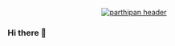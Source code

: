 <p align="center">
    <a href="https://parthipanmatkunam.medium.com">
        <img src="hhttps://raw.githubusercontent.com/Parthipan-Natkunam/Parthipan-Natkunam/main/images/introbar.png" alt="parthipan header"/>
    </a>
</p>

### Hi there 👋

<!--
**Parthipan-Natkunam/Parthipan-Natkunam** is a ✨ _special_ ✨ repository because its `README.md` (this file) appears on your GitHub profile.

Here are some ideas to get you started:

- 🔭 I’m currently working on ...
- 🌱 I’m currently learning ...
- 👯 I’m looking to collaborate on ...
- 🤔 I’m looking for help with ...
- 💬 Ask me about ...
- 📫 How to reach me: ...
- 😄 Pronouns: ...
- ⚡ Fun fact: ...
-->
